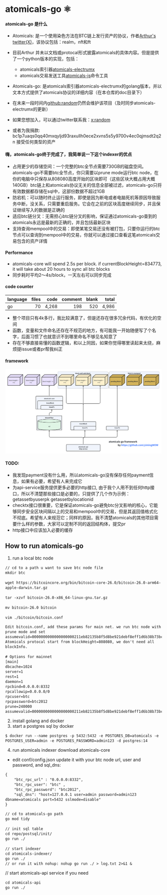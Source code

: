 # atomicals-go ⚛️

#### atomicals-go 是什么
- Atomicals: 是一个使用染色方法在BTC链上发行资产的协议，作者[Arthur's twitter(X)](https://twitter.com/atomicalsxyz)，该协议包括：realm，nft和ft
- 目前Arthur 并未以文档或protocal形式披露atomicals的具体内容。但是提供了一个python版本的实现，包括：
    - atomicals索引器[atomicals-electrumx](https://github.com/atomicals/atomicals-electrumx)
    - atomicals交易发送工具[atomicals-js](https://github.com/atomicals/atomicals-js)命令工具
- Atomicals-go: 是atomicals索引器atomicals-electrumx的golang版本，并以文本方式提供了atomicals协议的详细内容（在本仓库的doc目录下）

- 在未来一段时间内[github:random](https://github.com/yimingWOW)仍然会维护该项目（及时同步atomicals-electrumx的更新）
- 如果您想加入，可以通过twitter联系我：[x:random](https://twitter.com/isyiming)
- 或者为我捐款: bc1p7uaqs0qq40mxqyljd93raxullh0ece2xvns5s5y9700v4ec0qjmsdt2q2n 接受任何类型的资产

#### 嗨，atomicals-go终于完成了，我简单说一下这个indexer的优点

- 占用更少的存储空间：一个完整的btc全节点需要730GB的磁盘空间。atomicals-go不需要btc全节点，你只需要以prune mode运行btc node，在你的电脑中只保存从808080高度开始的区块即可（这些区块大概占用大概140GB）btc链上和atomicals协议无关的信息全部被过滤，atomicals-go只将有效数据都存储在sql中，这部份数据不超过1GB
- 防宕机：可以随时终止运行服务，即使是因为断电或者电脑死机等原因导致服务中断，没关系，只需要重启服务。它会在之前的区块高度继续同步，并且保证继续写入的数据是正确的
- 适应btc链分叉：无需担心btc链分叉的影响，保证通过atomicals-go查到的atomicals永远是最新的正确的，并且包括最新区块
- 支持查询mempool中的交易：即使某笔交易还没有被打包，只要你运行的btc节点可以查询到mempool中的交易，你就可以通过接口查看这笔atomicals交易包含的资产详情

#### Performance
- atomicals-core will spend 2.5s per block. if currentBlockHeight=834773, it will take about 20 hours to sync all btc blocks
- 同步耗时平均2～4s/block，一天左右可以同步完成

#### code counter

| language | files | code | comment | blank | total |
| :--- | ---: | ---: | ---: | ---: | ---: |
| go | 70 | 4,268 | 198 | 520 | 4,986 |

- 整个项目只有4k多行，我比较满意了，但是还存在很多冗余代码，有优化的空间
- 函数，变量和文件命名还存在不规范的地方，有可能我一开始随便写了个名字，后面习惯了也就意识不到哪里命名不够见名知意了
- 存在不够直接易懂的函数逻辑，和以上同因，如果你觉得哪里读起来太绕，麻烦提issue或者pr帮我纠正

#### framework
![image](https://github.com/atomicals-community/atomicals-go/blob/main/doc/pic/atomicals-go-framework.png)



#### TODO:
- 我发现payment没有什么用，所以atomicals-go没有保存任何payment信息，如果有必要，希望有人来完成它
- 为api-service服务提供更多必要的http接口, 由于我个人用不到任何http接口，所以不清楚那些接口是必要的，只提供了几个作为示例：getassetbyuserpk getassetbylocationid
- checktx接口很重要，它是保证atomicals-go避免btc分叉影响的核心，它能够同步安全区块间隔以上的交易和mempool中的交易，但是其返回值格式化不彻底。希望有人来规范它；同样的原因，我不清楚atomicals的其他项目需要什么样的参数，大家可以定制不同的返回结构体，提交pr
- http接口中应该加入必要的缓存


## How to run atomicals-go
1. run a local btc node
```
// cd to a path u want to save btc node file 
mkdir btc

wget https://bitcoincore.org/bin/bitcoin-core-26.0/bitcoin-26.0-arm64-apple-darwin.tar.gz

tar -xzvf bitcoin-26.0-x86_64-linux-gnu.tar.gz

mv bitcoin-26.0 bitcoin

vim ./bitcoin/bitcoin.conf

```
```
Edit bitcoin.conf, add these params for main net. we run btc node with prune mode and set assumevalid=0000000000000000000211eb82135b8f5d8be921debf8eff1d6b38b73bc03834.
Atomicals protocal start from blockHeight=808080, we don't need all blockInfo.

# Options for mainnet
[main]
dbcache=1024
server=1
rest=1
daemon=1
rpcbind=0.0.0.0:8332 
rpcallowip=0.0.0.0/0 
rpcuser=btc
rpcpassword=btc2012
prune=240000
assumevalid=0000000000000000000211eb82135b8f5d8be921debf8eff1d6b38b73bc03834
```

2. install golang and docker
3. start a postgres sql by docker
```
$ docker run --name postgres -p 5432:5432 -e POSTGRES_DB=atomicals -e POSTGRES_USER=admin -e POSTGRES_PASSWORD=admin123 -d postgres:14
``` 
4. run atomicals indexer
download atomicals-core
- edit conf/config.json update it with your btc node url, user and password, and sql_dns:
```
{
    "btc_rpc_url" : "0.0.0.0:8332",
    "btc_rpc_user": "btc" ,
    "btc_rpc_password": "btc2012",
    "sql_dns": "host=127.0.0.1 user=admin password=admin123 dbname=atomicals port=5432 sslmode=disable"
}
```
``` 
// cd to atomicals-go path
go mod tidy

// init sql table
cd repo/postsql/init/
go run ./

// start indexer
cd atomicals-indexer/
go run ./  
// or run it with nohup: nohup go run ./ > log.txt 2>&1 &
``` 
// start atomicals-api service if you need
```
cd atomicals-api
go run ./
```
